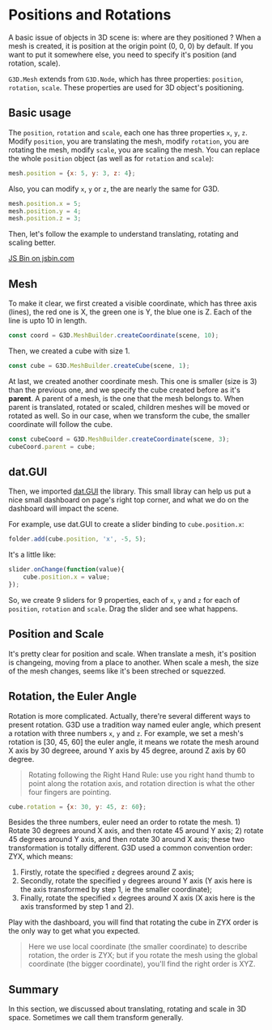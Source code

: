 # Positions and Rotations

A basic issue of objects in 3D scene is: where are they positioned ? When a mesh is created, it is position at the origin point (0, 0, 0) by default. If you want to put it somewhere else, you need to specify it's position (and rotation, scale).

`G3D.Mesh` extends from `G3D.Node`, which has three properties: `position`, `rotation`, `scale`. These properties are used for 3D object's positioning.

## Basic usage

The `position`, `rotation` and `scale`, each one has three properties `x`, `y`, `z`. Modify `position`, you are translating the mesh, modify `rotation`, you are rotating the mesh, modify `scale`, you are scaling the mesh. You can replace the whole `position` object (as well as for `rotation` and `scale`):

```javascript
mesh.position = {x: 5, y: 3, z: 4};
```

Also, you can modify `x`, `y` or `z`, the are nearly the same for G3D.

```javascript
mesh.position.x = 5;
mesh.position.y = 4;
mesh.position.z = 3;
```

Then, let's follow the example to understand translating, rotating and scaling better.

<a class="jsbin-embed" href="https://jsbin.com/jarocek/latest/embed?js,output&height=500px">JS Bin on jsbin.com</a><script src="https://static.jsbin.com/js/embed.min.js?4.1.7"></script>

## Mesh

To make it clear, we first created a visible coordinate, which has three axis (lines), the red one is X, the green one is Y, the blue one is Z. Each of the line is upto 10 in length.

```javascript
const coord = G3D.MeshBuilder.createCoordinate(scene, 10);
```

Then, we created a cube with size 1.

```javascript
const cube = G3D.MeshBuilder.createCube(scene, 1);
```

At last, we created another coordinate mesh. This one is smaller (size is 3) than the previous one, and we specify the cube created before as it's **parent**. A parent of a mesh, is the one that the mesh belongs to. When parent is translated, rotated or scaled, children meshes will be moved or rotated as well. So in our case, when we transform the cube, the smaller coordinate will follow the cube.

```javascript
const cubeCoord = G3D.MeshBuilder.createCoordinate(scene, 3);
cubeCoord.parent = cube;
```

## dat.GUI

Then, we imported [dat.GUI](http://workshop.chromeexperiments.com/examples/gui/#1--Basic-Usage) the library. This small libray can help us put a nice small dashboard on page's right top corner, and what we do on the dashboard will impact the scene.

For example, use dat.GUI to create a slider binding to `cube.position.x`:

```javascript
folder.add(cube.position, 'x', -5, 5);
```

It's a little like:

```javascript
slider.onChange(function(value){
    cube.position.x = value;
});
```

So, we create 9 sliders for 9 properties, each of `x`, `y` and `z` for each of `position`, `rotation` and `scale`. Drag the slider and see what happens.

## Position and Scale

It's pretty clear for position and scale. When translate a mesh, it's position is changeing, moving from a place to another. When scale a mesh, the size of the mesh changes, seems like it's been streched or squezzed.

## Rotation, the Euler Angle

Rotation is more complicated. Actually, there're several different ways to present rotation. G3D use a tradition way named euler angle, which present a rotation with three numbers `x`, `y` and `z`. For example, we set a mesh's rotation is [30, 45, 60] the euler angle, it means we rotate the mesh around X axis by 30 degreee, around Y axis by 45 degree, around Z axis by 60 degree.

> Rotating following the Right Hand Rule: use you right hand thumb to point along the rotation axis, and rotation direction is what the other four fingers are pointing.

```javascript
cube.rotation = {x: 30, y: 45, z: 60};
```

Besides the three numbers, euler need an order to rotate the mesh. 1) Rotate 30 degrees around X axis, and then rotate 45 around Y axis; 2) rotate 45 degrees around Y axis, and then rotate 30 around X axis; these two transformation is totally different. G3D used a common convention order: ZYX, which means: 

1. Firstly, rotate the specified `z` degrees around Z axis;
2. Secondly, rotate the specified `y` degrees around Y axis (Y axis here is the axis transformed by step 1, ie the smaller coordinate);
3. Finally, rotate the specified `x` degrees around X axis (X axis here is the axis transformed by step 1 and 2).

Play with the dashboard, you will find that rotating the cube in ZYX order is the only way to get what you expected.

> Here we use local coordinate (the smaller coordinate) to describe rotation, the order is ZYX; but if you rotate the mesh using the global coordinate (the bigger coordinate), you'll find the right order is XYZ.

## Summary

In this section, we discussed about translating, rotating and scale in 3D space. Sometimes we call them transform generally.